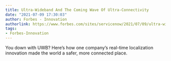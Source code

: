```yaml
---
title: Ultra-Wideband And The Coming Wave Of Ultra-Connectivity
date: "2021-07-09 17:30:03"
author: Forbes - Innovation
authorlink: https://www.forbes.com/sites/servicenow/2021/07/09/ultra-wideband-and-the-coming-wave-of-ultra-connectivity/
tags:
- Forbes-Innovation
---
```

You down with UWB? Here’s how one company’s real-time localization innovation made the world a safer, more connected place.